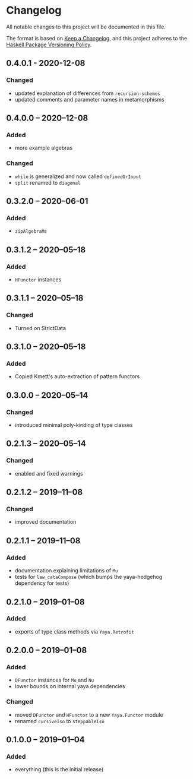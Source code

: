 # Changelog
All notable changes to this project will be documented in this file.

The format is based on [Keep a Changelog](https://keepachangelog.com/en/1.0.0/),
and this project adheres to the [Haskell Package Versioning Policy](https://pvp.haskell.org/).

## 0.4.0.1 - 2020-12-08
### Changed
- updated explanation of differences from `recursion-schemes`
- updated comments and parameter names in metamorphisms

## 0.4.0.0 – 2020–12-08
### Added
- more example algebras
### Changed
- `while` is generalized and now called `definedOrInput`
- `split` renamed to `diagonal`

## 0.3.2.0 – 2020–06-01
### Added
- `zipAlgebraMs`

## 0.3.1.2 – 2020–05–18
### Added
- `HFunctor` instances

## 0.3.1.1 – 2020–05–18
### Changed
- Turned on StrictData

## 0.3.1.0 – 2020–05–18
### Added
- Copied Kmett's auto-extraction of pattern functors

## 0.3.0.0 – 2020–05–14
### Changed
- introduced minimal poly-kinding of type classes

## 0.2.1.3 – 2020–05–14
### Changed
- enabled and fixed warnings

## 0.2.1.2 – 2019–11–08
### Changed
- improved documentation

## 0.2.1.1 – 2019–11–08
### Added
- documentation explaining limitations of `Mu`
- tests for `law_cataCompose` (which bumps the yaya-hedgehog dependency for tests)

## 0.2.1.0 – 2019–01–08
### Added
- exports of type class methods via `Yaya.Retrofit`

## 0.2.0.0 – 2019–01–08
### Added
- `DFunctor` instances for `Mu` and `Nu`
- lower bounds on internal yaya dependencies

### Changed
- moved `DFunctor` and `HFunctor` to a new `Yaya.Functor` module
- renamed `cursiveIso` to `steppableIso`

## 0.1.0.0 – 2019–01–04
### Added
- everything (this is the initial release)
